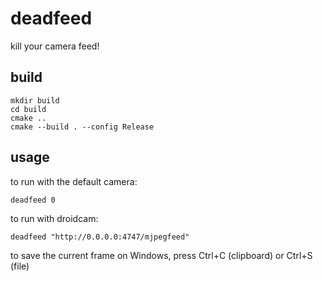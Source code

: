 # deadfeed
kill your camera feed!

## build
```
mkdir build
cd build
cmake ..
cmake --build . --config Release
```

## usage
to run with the default camera:
```
deadfeed 0
```
to run with droidcam:
```
deadfeed "http://0.0.0.0:4747/mjpegfeed"
```
to save the current frame on Windows, press Ctrl+C (clipboard) or Ctrl+S (file)
